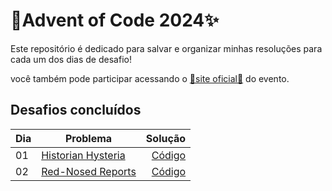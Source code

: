 # 🎅Advent of Code 2024✨

Este repositório é dedicado para salvar e organizar minhas resoluções para cada um dos dias de desafio!

você também pode participar acessando o [🌟site oficial🌟](https://adventofcode.com/) do evento.

## Desafios concluídos

| Dia | Problema | Solução |
| --- | --- | ---: |
| 01 | [Historian Hysteria](https://adventofcode.com/2024/day/1) | [Código](dia-01/main.py) |
| 02 | [Red-Nosed Reports](https://adventofcode.com/2024/day/2) | [Código](dia-02/main.py) |
